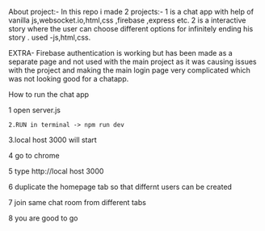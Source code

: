  
  About project:-
   In this repo i made 2 projects:-
   1 is a chat app with help of vanilla js,websocket.io,html,css ,firebase ,express etc. 
   2 is a interactive story where the user can choose different options for infinitely ending his story .
   used -js,html,css.

 EXTRA-
Firebase authentication is working but has been made as a separate page and not used with the main project as it was causing issues with the project and making the main login page very complicated which was not looking good for a chatapp.

   
   
   
   
   How to run the chat app
   
   1 open server.js
   
    2.RUN in terminal -> npm run dev
   
   3.local host 3000 will start
   
   4 go to chrome 
   
   5 type http://local host 3000
  
   6 duplicate the homepage tab so that differnt users can be created
  
   7 join same chat room from different tabs 
  
   8 you are good to go



   
